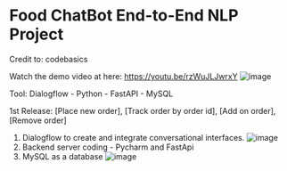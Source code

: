 # Food ChatBot End-to-End NLP Project
Credit to: codebasics

Watch the demo video at here: https://youtu.be/rzWuJLJwrxY
![image](https://github.com/user-attachments/assets/36818e53-16ce-45c0-b9a6-a47a3ed2da5f)

Tool: Dialogflow - Python - FastAPI - MySQL

1st Release: [Place new order], [Track order by order id], [Add on order],[Remove order]

1. Dialogflow to create and integrate conversational interfaces.
![image](https://github.com/user-attachments/assets/4c1cf8a7-f87f-4ba5-a16d-03bf31aeb263)
2. Backend server coding - Pycharm and FastApi
3. MySQL as a database
![image](https://github.com/user-attachments/assets/551b716e-ba96-4a82-909e-19662fccf2e9)



